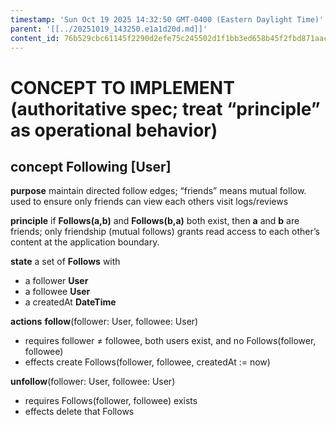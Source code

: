 ```yaml
---
timestamp: 'Sun Oct 19 2025 14:32:50 GMT-0400 (Eastern Daylight Time)'
parent: '[[../20251019_143250.e1a1d20d.md]]'
content_id: 76b529cbc61145f2290d2efe75c245502d1f1bb3ed658b45f2fbd871aac97852
---
```


# CONCEPT TO IMPLEMENT (authoritative spec; treat “principle” as operational behavior)

## concept **Following** \[User]

**purpose**
maintain directed follow edges; “friends” means mutual follow. used to ensure only friends can view each others visit logs/reviews

**principle**
if **Follows(a,b)** and **Follows(b,a)** both exist, then **a** and **b** are friends; only friendship (mutual follows) grants read access to each other’s content at the application boundary.

**state**
a set of **Follows** with

* a follower **User**
* a followee **User**
* a createdAt **DateTime**

**actions**
**follow**(follower: User, followee: User)

* requires follower ≠ followee, both users exist, and no Follows(follower, followee)
* effects create Follows(follower, followee, createdAt := now)

**unfollow**(follower: User, followee: User)

* requires Follows(follower, followee) exists
* effects delete that Follows

